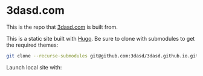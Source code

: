 # 3dasd.com

This is the repo that [3dasd.com](https://3dasd.com/) is built from.

This is a static site built with [Hugo](https://gohugo.io/). Be sure to clone with submodules to get the required themes:

```sh
git clone --recurse-submodules git@github.com:3dasd/3dasd.github.io.git
```

Launch local site with:

```sh

```